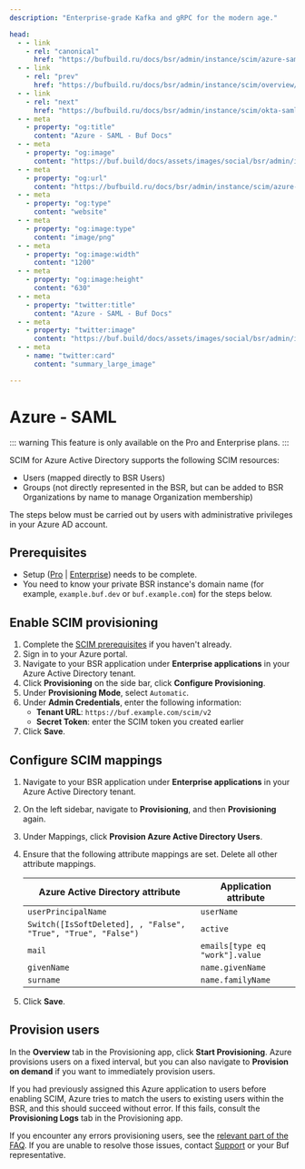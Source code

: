 ```yaml
---
description: "Enterprise-grade Kafka and gRPC for the modern age."

head:
  - - link
    - rel: "canonical"
      href: "https://bufbuild.ru/docs/bsr/admin/instance/scim/azure-saml/"
  - - link
    - rel: "prev"
      href: "https://bufbuild.ru/docs/bsr/admin/instance/scim/overview/"
  - - link
    - rel: "next"
      href: "https://bufbuild.ru/docs/bsr/admin/instance/scim/okta-saml/"
  - - meta
    - property: "og:title"
      content: "Azure - SAML - Buf Docs"
  - - meta
    - property: "og:image"
      content: "https://buf.build/docs/assets/images/social/bsr/admin/instance/scim/azure-saml.png"
  - - meta
    - property: "og:url"
      content: "https://bufbuild.ru/docs/bsr/admin/instance/scim/azure-saml/"
  - - meta
    - property: "og:type"
      content: "website"
  - - meta
    - property: "og:image:type"
      content: "image/png"
  - - meta
    - property: "og:image:width"
      content: "1200"
  - - meta
    - property: "og:image:height"
      content: "630"
  - - meta
    - property: "twitter:title"
      content: "Azure - SAML - Buf Docs"
  - - meta
    - property: "twitter:image"
      content: "https://buf.build/docs/assets/images/social/bsr/admin/instance/scim/azure-saml.png"
  - - meta
    - name: "twitter:card"
      content: "summary_large_image"

---
```


# Azure - SAML

::: warning
This feature is only available on the Pro and Enterprise plans.
:::

SCIM for Azure Active Directory supports the following SCIM resources:

- Users (mapped directly to BSR Users)
- Groups (not directly represented in the BSR, but can be added to BSR Organizations by name to manage Organization membership)

The steps below must be carried out by users with administrative privileges in your Azure AD account.

## Prerequisites

- Setup ([Pro](../../setup-pro/) | [Enterprise](../../setup-enterprise/)) needs to be complete.
- You need to know your private BSR instance's domain name (for example, `example.buf.dev` or `buf.example.com`) for the steps below.

## Enable SCIM provisioning

1.  Complete the [SCIM prerequisites](../overview/) if you haven't already.
2.  Sign in to your Azure portal.
3.  Navigate to your BSR application under **Enterprise applications** in your Azure Active Directory tenant.
4.  Click **Provisioning** on the side bar, click **Configure Provisioning**.
5.  Under **Provisioning Mode**, select `Automatic`.
6.  Under **Admin Credentials**, enter the following information:
    - **Tenant URL**: `https://buf.example.com/scim/v2`
    - **Secret Token**: enter the SCIM token you created earlier
7.  Click **Save**.

## Configure SCIM mappings

1.  Navigate to your BSR application under **Enterprise applications** in your Azure Active Directory tenant.
2.  On the left sidebar, navigate to **Provisioning**, and then **Provisioning** again.
3.  Under Mappings, click **Provision Azure Active Directory Users**.
4.  Ensure that the following attribute mappings are set. Delete all other attribute mappings.

    | Azure Active Directory attribute                              | Application attribute          |
    | ------------------------------------------------------------- | ------------------------------ |
    | `userPrincipalName`                                           | `userName`                     |
    | `Switch([IsSoftDeleted], , "False", "True", "True", "False")` | `active`                       |
    | `mail`                                                        | `emails[type eq "work"].value` |
    | `givenName`                                                   | `name.givenName`               |
    | `surname`                                                     | `name.familyName`              |

5.  Click **Save**.

## Provision users

In the **Overview** tab in the Provisioning app, click **Start Provisioning**. Azure provisions users on a fixed interval, but you can also navigate to **Provision on demand** if you want to immediately provision users.

If you had previously assigned this Azure application to users before enabling SCIM, Azure tries to match the users to existing users within the BSR, and this should succeed without error. If this fails, consult the **Provisioning Logs** tab in the Provisioning app.

If you encounter any errors provisioning users, see the [relevant part of the FAQ](../faq/#how-do-i-resolve-a-failed-user-provision). If you are unable to resolve those issues, contact [Support](https://support.buf.build) or your Buf representative.
